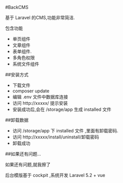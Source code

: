 #BackCMS

基于 Laravel 的CMS,功能非常简洁.

包含功能
* 单页组件
* 文章组件
* 表单组件.
* 多角色权限
* 系统文件组件

##安装方式
* 下载文件
* composer update
* 编辑 .env 文件中数据库连接
* 访问 http://xxxxx/ 提示安装
* 安装成功后,会在 /storage/app 生成 installed 文件


##卸载数据
* 访问 /storage/app 下 installed 文件 ,里面有卸载密码.
* 访问 http://xxxxx/install/uninstall/卸载密码
* 卸载成功

##如果还有问题...

如果还有问题,就我擦了

后台模版基于 cockpit ,系统开发 Laravel 5.2 + vue